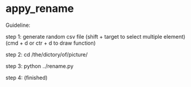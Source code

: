 appy_rename
===========
Guideline:

step 1:
  generate random csv file
  (shift + target to select multiple element)
  (cmd + d or ctr + d to draw function)
  
step 2:
  cd /the/dictory/of/picture/

step 3:
  python ../rename.py

step 4:
  (finished)
